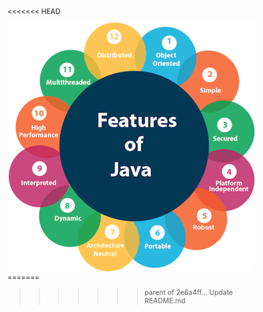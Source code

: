 <<<<<<< HEAD
<div style="text-align: center">
<img src="https://github.com/FishInWater-1999/android_interviews/blob/master/%E8%84%91%E5%9B%BE/Java/Java.png"/>
</div>
=======

>>>>>>> parent of 2e6a4ff... Update README.md
